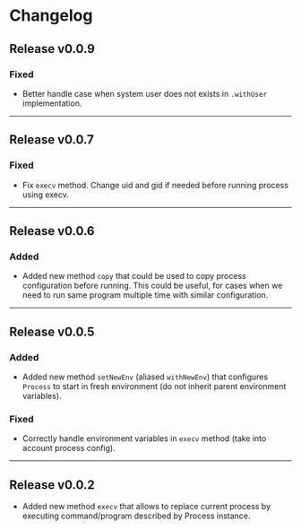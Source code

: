 # Changelog

## Release v0.0.9

### Fixed

- Better handle case when system user does not exists in `.withUser` implementation.

---

## Release v0.0.7

### Fixed

- Fix `execv` method. Change uid and gid if needed before running process using execv.

---

## Release v0.0.6

### Added
- Added new method `copy` that could be used to copy process configuration before running.
  This could be useful, for cases when we need to run same program multiple time
  with similar configuration.

---

## Release v0.0.5

### Added
- Added new method `setNewEnv` (aliased `withNewEnv`) that configures `Process` to start in fresh environment (do not inherit parent environment variables).

### Fixed
- Correctly handle environment variables in `execv` method (take into account process config).

---

## Release v0.0.2

- Added new method `execv` that allows to replace current process by executing
  command/program described by Process instance.
